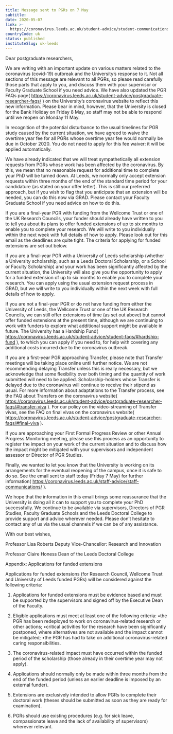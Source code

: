 ```yaml
---
title: Message sent to PGRs on 7 May
subtitle: 
date: 2020-05-07
link: >-
  https://coronavirus.leeds.ac.uk/student-advice/student-communications/
countryCode: uk
status: published
instituteSlug: uk-leeds
---
```

Dear postgraduate researchers,

We are writing with an important update on various matters related to the coronavirus (covid-19) outbreak and the University’s response to it. Not all sections of this message are relevant to all PGRs, so please read carefully those parts that apply to you, and discuss them with your supervisor or Faculty Graduate School if you need advice. We have also updated the PGR FAQs page( https://coronavirus.leeds.ac.uk/student-advice/postgraduate-researcher-faqs/ ) on the University’s coronavirus website to reflect this new information. Please bear in mind, however, that the University is closed for the Bank Holiday on Friday 8 May, so staff may not be able to respond until we reopen on Monday 11 May.

In recognition of the potential disturbance to the usual timelines for PGR study caused by the current situation, we have agreed to waive the overtime year fee for all PGRs whose overtime year fee would normally be due in October 2020. You do not need to apply for this fee waiver: it will be applied automatically.

We have already indicated that we will treat sympathetically all extension requests from PGRs whose work has been affected by the coronavirus. By this, we mean that no reasonable request for additional time to complete your PhD will be turned down. At Leeds, we normally only accept extension requests within three months of the end of the standard time period for your candidature (as stated on your offer letter). This is still our preferred approach, but if you wish to flag that you anticipate that an extension will be needed, you can do this now via GRAD. Please contact your Faculty Graduate School if you need advice on how to do this.

If you are a final-year PGR with funding from the Wellcome Trust or one of the UK Research Councils, your funder should already have written to you to tell you about its plans to offer funded extensions of up to six months to enable you to complete your research. We will write to you individually within the next week with full details of how to apply. Please look out for this email as the deadlines are quite tight. The criteria for applying for funded extensions are set out below.

If you are a final-year PGR with a University of Leeds scholarship (whether a University scholarship, such as a Leeds Doctoral Scholarship, or a School or Faculty Scholarship) and your work has been significantly affected by the current situation, the University will also give you the opportunity to apply for a funded extension of up to six months to enable you to complete your research. You can apply using the usual extension request process in GRAD, but we will write to you individually within the next week with full details of how to apply.  

If you are not a final-year PGR or do not have funding from either the University of Leeds, the Wellcome Trust or one of the UK Research Councils, we can still offer extensions of time (as set out above) but cannot offer funded extensions at the present time, although we are continuing to work with funders to explore what additional support might be available in future. The University has a Hardship Fund( https://coronavirus.leeds.ac.uk/student-advice/student-faqs/#hardship-fund ), to which you can apply if you need to, for help with covering any additional costs incurred due to the coronavirus outbreak.  

If you are a first-year PGR approaching Transfer, please note that Transfer meetings will be taking place online until further notice. We are not recommending delaying Transfer unless this is really necessary, but we acknowledge that some flexibility over both timing and the quantity of work submitted will need to be applied. Scholarship-holders whose Transfer is delayed due to the coronavirus will continue to receive their stipend as usual. For more information about adaptations to the Transfer process, see the FAQ about Transfers on the coronavirus website( https://coronavirus.leeds.ac.uk/student-advice/postgraduate-researcher-faqs/#transfer-viva ). For our policy on the video-streaming of Transfer vivas, see the FAQ on final vivas on the coronavirus website( https://coronavirus.leeds.ac.uk/student-advice/postgraduate-researcher-faqs/#final-viva ).

If you are approaching your First Formal Progress Review or other Annual Progress Monitoring meeting, please use this process as an opportunity to register the impact on your work of the current situation and to discuss how the impact might be mitigated with your supervisors and independent assessor or Director of PGR Studies.

Finally, we wanted to let you know that the University is working on its arrangements for the eventual reopening of the campus, once it is safe to do so. See the email sent to staff today (Friday 7 May) for further information( https://coronavirus.leeds.ac.uk/staff-advice/staff-communications/ ).

We hope that the information in this email brings some reassurance that the University is doing all it can to support you to complete your PhD successfully. We continue to be available via supervisors, Directors of PGR Studies, Faculty Graduate Schools and the Leeds Doctoral College to provide support and advice wherever needed. Please don’t hesitate to contact any of us via the usual channels if we can be of any assistance.

With our best wishes,

Professor Lisa Roberts
Deputy Vice-Chancellor: Research and Innovation

Professor Claire Honess
Dean of the Leeds Doctoral College

Appendix: Applications for funded extensions 

Applications for funded extensions (for Research Council, Wellcome Trust and University of Leeds funded PGRs) will be considered against the following criteria:

1. Applications for funded extensions must be evidence based and must be supported by the supervisors and signed off by the Executive Dean of the Faculty.  

2. Eligible applications must meet at least one of the following criteria:
•the PGR has been redeployed to work on coronavirus-related research or other actions;
•critical activities for the research have been significantly postponed, where alternatives are not available and the impact cannot be mitigated;
•the PGR has had to take on additional coronavirus-related caring responsibilities.

3. The coronavirus-related impact must have occurred within the funded period of the scholarship (those already in their overtime year may not apply).

4. Applications should normally only be made within three months from the end of the funded period (unless an earlier deadline is imposed by an external funder).

5. Extensions are exclusively intended to allow PGRs to complete their doctoral work (theses should be submitted as soon as they are ready for examination).

6. PGRs should use existing procedures (e.g. for sick leave, compassionate leave and the lack of availability of supervisors) wherever relevant.